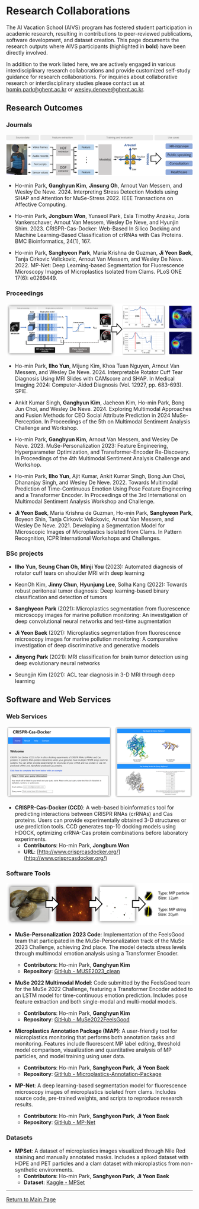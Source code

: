 # Research Collaborations

The AI Vacation School (AIVS) program has fostered student participation in academic research, resulting in contributions to peer-reviewed publications, software development, and dataset creation. This page documents the research outputs where AIVS participants (highlighted in **bold**) have been directly involved.

In addition to the work listed here, we are actively engaged in various interdisciplinary research collaborations and provide customized self-study guidance for research collaborations. For inquiries about collaborative research or interdisciplinary studies please contact us at homin.park@ghent.ac.kr or wesley.deneve@ghent.ac.kr.


## Research Outcomes

### Journals
![stressdetection](assets/stressdetection.png)

- Ho-min Park, **Ganghyun Kim**, **Jinsung Oh**, Arnout Van Messem, and Wesley De Neve. 2024. Interpreting Stress Detection Models using SHAP and Attention for MuSe-Stress 2022. IEEE Transactions on Affective Computing.

- Ho-min Park, **Jongbum Won**, Yunseol Park, Esla Timothy Anzaku, Joris Vankerschaver, Arnout Van Messem, Wesley De Neve, and Hyunjin Shim. 2023. CRISPR-Cas-Docker: Web-Based In Silico Docking and Machine Learning-Based Classification of crRNAs with Cas Proteins. BMC Bioinformatics, 24(1), 167.

- Ho-min Park, **Sanghyeon Park**, Maria Krishna de Guzman, **Ji Yeon Baek**, Tanja Cirkovic Velickovic, Arnout Van Messem, and Wesley De Neve. 2022. MP-Net: Deep Learning-based Segmentation for Fluorescence Microscopy Images of Microplastics Isolated from Clams. PLoS ONE 17(6): e0269449.

### Proceedings
![camscore](assets/camscore.png)

- Ho-min Park, **Ilho Yun**, Mijung Kim, Khoa Tuan Nguyen, Arnout Van Messem, and Wesley De Neve. 2024. Interpretable Rotator Cuff Tear Diagnosis Using MRI Slides with CAMscore and SHAP. In Medical Imaging 2024: Computer-Aided Diagnosis (Vol. 12927, pp. 683-693). SPIE.

- Ankit Kumar Singh, **Ganghyun Kim**, Jaeheon Kim, Ho-min Park, Bong Jun Choi, and Wesley De Neve. 2024. Exploring Multimodal Approaches and Fusion Methods for CEO Social Attribute Prediction in 2024 MuSe-Perception. In Proceedings of the 5th on Multimodal Sentiment Analysis Challenge and Workshop.

- Ho-min Park, **Ganghyun Kim**, Arnout Van Messem, and Wesley De Neve. 2023. MuSe-Personalization 2023: Feature Engineering, Hyperparameter Optimization, and Transformer-Encoder Re-Discovery. In Proceedings of the 4th Multimodal Sentiment Analysis Challenge and Workshop.

- Ho-min Park, **Ilho Yun**, Ajit Kumar, Ankit Kumar Singh, Bong Jun Choi, Dhananjay Singh, and Wesley De Neve. 2022. Towards Multimodal Prediction of Time-Continuous Emotion Using Pose Feature Engineering and a Transformer Encoder. In Proceedings of the 3rd International on Multimodal Sentiment Analysis Workshop and Challenge.

- **Ji Yeon Baek**, Maria Krishna de Guzman, Ho-min Park, **Sanghyeon Park**, Boyeon Shin, Tanja Cirkovic Velickovic, Arnout Van Messem, and Wesley De Neve. 2021. Developing a Segmentation Model for Microscopic Images of Microplastics Isolated from Clams. In Pattern Recognition, ICPR International Workshops and Challenges.


### BSc projects

- **Ilho Yun**, **Seung Chan Oh**, **Minji You** (2023): Automated diagnosis of rotator cuff tears on shoulder MRI with deep learning

- KeonOh Kim, **Jinny Chun**, **Hyunjung Lee**, Solha Kang (2022): Towards robust peritoneal tumor diagnosis: Deep learning-based binary classification and detection of tumors

- **Sanghyeon Park** (2021): Microplastics segmentation from fluorescence microscopy images for marine pollution monitoring: An investigation of deep convolutional neural networks and test-time augmentation

- **Ji Yeon Baek** (2021): Microplastics segmentation from fluorescence microscopy images for marine pollution monitoring: A comparative investigation of deep discriminative and generative models

- **Jinyong Park** (2021): MRI classification for brain tumor detection using deep evolutionary neural networks

- Seungjin Kim (2021): ACL tear diagnosis in 3-D MRI through deep learning

## Software and Web Services

### Web Services
![CCD](assets/CCD.png)
- **CRISPR-Cas-Docker (CCD)**: A web-based bioinformatics tool for predicting interactions between CRISPR RNAs (crRNAs) and Cas proteins. Users can provide experimentally obtained 3-D structures or use prediction tools. CCD generates top-10 docking models using HDOCK, optimizing crRNA-Cas protein combinations before laboratory experiments.
  - **Contributors**: Ho-min Park, **Jongbum Won**
  - **URL**: [http://www.crisprcasdocker.org/](http://www.crisprcasdocker.org/)

### Software Tools
![MPmonitoring](assets/MPmonitoring.png)

- **MuSe-Personalization 2023 Code**: Implementation of the FeelsGood team that participated in the MuSe-Personalization track of the MuSe 2023 Challenge, achieving 2nd place. The model detects stress levels through multimodal emotion analysis using a Transformer Encoder.
  - **Contributors**: Ho-min Park, **Ganghyun Kim**
  - **Repository**: [GitHub - MUSE2023_clean](https://github.com/kyleok/MUSE2023_clean)

- **MuSe 2022 Multimodal Model**: Code submitted by the FeelsGood team for the MuSe 2022 Challenge, featuring a Transformer Encoder added to an LSTM model for time-continuous emotion prediction. Includes pose feature extraction and both single-modal and multi-modal models.
  - **Contributors**: Ho-min Park, **Ganghyun Kim**
  - **Repository**: [GitHub - MuSe2022FeelsGood](https://github.com/powersimmani/MuSe2022FeelsGood)
    
- **Microplastics Annotation Package (MAP)**: A user-friendly tool for microplastics monitoring that performs both annotation tasks and monitoring. Features include fluorescent MP label editing, threshold model comparison, visualization and quantitative analysis of MP particles, and model training using user data.
  - **Contributors**: Ho-min Park, **Sanghyeon Park**, **Ji Yeon Baek**
  - **Repository**: [GitHub - Microplastics-Annotation-Package](https://github.com/powersimmani/Microplastics-Annotation-Package)

- **MP-Net**: A deep learning-based segmentation model for fluorescence microscopy images of microplastics isolated from clams. Includes source code, pre-trained weights, and scripts to reproduce research results.
  - **Contributors**: Ho-min Park, **Sanghyeon Park**, **Ji Yeon Baek**
  - **Repository**: [GitHub - MP-Net](https://github.com/powersimmani/MP-Net)


### Datasets

- **MPSet**: A dataset of microplastics images visualized through Nile Red staining and manually annotated masks. Includes a spiked dataset with HDPE and PET particles and a clam dataset with microplastics from non-synthetic environments.
  - **Contributors**: Ho-min Park, **Sanghyeon Park**, **Ji Yeon Baek**
  - **Dataset**: [Kaggle - MPSet](https://www.kaggle.com/datasets/sanghyeonaustinpark/mpset)

---
[Return to Main Page](./readme.md)
